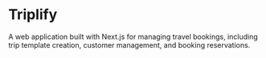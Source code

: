 # Triplify
A web application built with Next.js for managing travel bookings, including trip template creation, customer management, and booking reservations.
